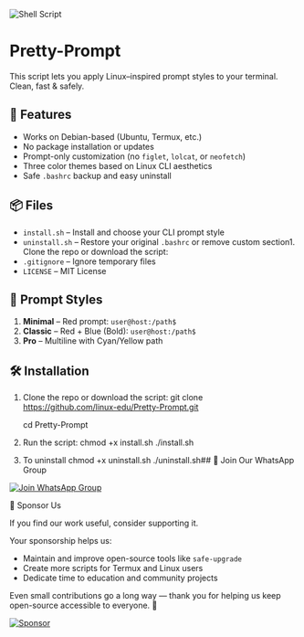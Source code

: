 ![Shell Script](https://img.shields.io/badge/linux-edu-red.svg)

# Pretty-Prompt
This script lets you apply Linux–inspired prompt styles to your terminal. Clean, fast & safely.

## 🎯 Features

- Works on Debian-based (Ubuntu, Termux, etc.)
- No package installation or updates
- Prompt-only customization (no `figlet`, `lolcat`, or `neofetch`)
- Three color themes based on Linux CLI aesthetics
- Safe `.bashrc` backup and easy uninstall

## 📦 Files

- `install.sh` – Install and choose your CLI prompt style
- `uninstall.sh` – Restore your original `.bashrc` or remove custom section1. Clone the repo or download the script:
- `.gitignore` – Ignore temporary files
- `LICENSE` – MIT License

## 🎨 Prompt Styles

1. **Minimal** – Red prompt: `user@host:/path$`
2. **Classic** – Red + Blue (Bold): `user@host:/path$`
3. **Pro** – Multiline with Cyan/Yellow path

## 🛠️ Installation

1. Clone the repo or download the script:
   git clone https://github.com/linux-edu/Pretty-Prompt.git
   
   cd Pretty-Prompt

3. Run the script:
   chmod +x install.sh
   ./install.sh
   
4. To uninstall
   chmod +x uninstall.sh
   ./uninstall.sh## 📱 Join Our WhatsApp Group

[![Join WhatsApp Group](https://img.shields.io/badge/WhatsApp-Join%20Group-brightgreen?logo=whatsapp)](https://chat.whatsapp.com/FxchIC2cgiOJtf18qeJSKa)

💖 Sponsor Us

If you find our work useful, consider supporting it.

Your sponsorship helps us:
- Maintain and improve open-source tools like `safe-upgrade`
- Create more scripts for Termux and Linux users
- Dedicate time to education and community projects

Even small contributions go a long way — thank you for helping us keep open-source accessible to everyone. 🙏

[![Sponsor](https://img.shields.io/badge/sponsor-%E2%9D%A4-lightgrey?logo=github)](https://github.com/sponsors/linux-edu)



